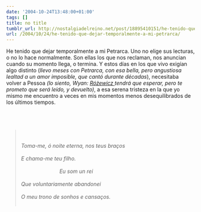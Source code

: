 ```yaml
---
date: '2004-10-24T13:48:00+01:00'
tags: []
title: no title
tumblr_url: http://nostalgiadelreino.net/post/18895410151/he-tenido-que-dejar-temporalmente-a-mi-petrarca
url: /2004/10/24/he-tenido-que-dejar-temporalmente-a-mi-petrarca/
---
```


<p>He tenido que dejar temporalmente a mi Petrarca. Uno no elige sus lecturas, o no lo hace normalmente. Son ellas los que nos reclaman, nos anuncian cuando su momento llega, o termina. Y estos días en los que vivo exigían algo distinto (<em>llevo meses con Petrarca, con esa bella, pero angustiosa lealtad a un amor imposible, que cantó durante décadas</em>), necesitaba volver a Pessoa <em>(lo siento, Wyan: <a href="http://www.polska2000.pl/item542_en.html">Różewicz </a>tendrá que esperar, pero te prometo que será leído, y devuelto)</em>, a esa serena tristeza en la que yo mismo me encuentro a veces en mis momentos menos desequilibrados de los últimos tiempos.<br/><br/><br/><br/><em><blockquote><br/><br/>Toma-me, ó noite eterna, nos teus braços<br/><br/>E chama-me teu filho.<br/><br/>                          Eu som un rei<br/><br/>Que voluntariamente abandonei<br/><br/>O meu trono de sonhos e cansaços.<br/><br/></blockquote></em>  </p><div class="blogger-post-footer"><img width="1" height="1" src="https://blogger.googleusercontent.com/tracker/1180118427259117074-5150202569637767093?l=nostalgiadelreino.blogspot.com" alt=""/></div>